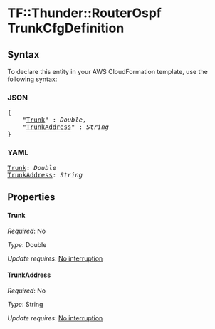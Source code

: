 # TF::Thunder::RouterOspf TrunkCfgDefinition

## Syntax

To declare this entity in your AWS CloudFormation template, use the following syntax:

### JSON

<pre>
{
    "<a href="#trunk" title="Trunk">Trunk</a>" : <i>Double</i>,
    "<a href="#trunkaddress" title="TrunkAddress">TrunkAddress</a>" : <i>String</i>
}
</pre>

### YAML

<pre>
<a href="#trunk" title="Trunk">Trunk</a>: <i>Double</i>
<a href="#trunkaddress" title="TrunkAddress">TrunkAddress</a>: <i>String</i>
</pre>

## Properties

#### Trunk

_Required_: No

_Type_: Double

_Update requires_: [No interruption](https://docs.aws.amazon.com/AWSCloudFormation/latest/UserGuide/using-cfn-updating-stacks-update-behaviors.html#update-no-interrupt)

#### TrunkAddress

_Required_: No

_Type_: String

_Update requires_: [No interruption](https://docs.aws.amazon.com/AWSCloudFormation/latest/UserGuide/using-cfn-updating-stacks-update-behaviors.html#update-no-interrupt)

